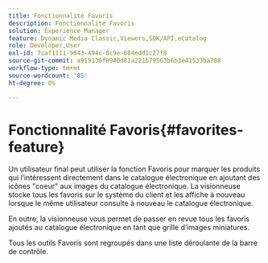 ```yaml
---
title: Fonctionnalité Favoris
description: Fonctionnalité Favoris
solution: Experience Manager
feature: Dynamic Media Classic,Viewers,SDK/API,eCatalog
role: Developer,User
exl-id: 7caf1111-9643-494c-8c9e-684edd1c27f8
source-git-commit: a919130f0940d81a221b79563b6b3e41533ba788
workflow-type: tm+mt
source-wordcount: '85'
ht-degree: 0%

---
```


# Fonctionnalité Favoris{#favorites-feature}

Un utilisateur final peut utiliser la fonction Favoris pour marquer les produits qui l’intéressent directement dans le catalogue électronique en ajoutant des icônes &quot;coeur&quot; aux images du catalogue électronique. La visionneuse stocke tous les favoris sur le système du client et les affiche à nouveau lorsque le même utilisateur consulte à nouveau le catalogue électronique.

En outre, la visionneuse vous permet de passer en revue tous les favoris ajoutés au catalogue électronique en tant que grille d’images miniatures.

Tous les outils Favoris sont regroupés dans une liste déroulante de la barre de contrôle.
